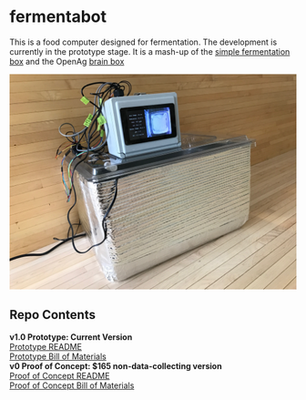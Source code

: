 # fermentabot
This is a food computer designed for fermentation. The development is currently
in the prototype stage. It is a mash-up of the [simple fermentation box](https://github.com/ariellejohnson/simple-fermentation-box) and the OpenAg [brain box](https://github.com/OpenAgInitiative/openag_brain_box)

![](/IMG_1137.jpg)

## Repo Contents
**v1.0 Prototype: Current Version**
<br/>[Prototype README](prototype/readme.md)
<br/>[Prototype Bill of Materials](prototype/prototype_bom.csv)
<br/>**v0 Proof of Concept: $165 non-data-collecting version**
<br/>[Proof of Concept README](proof_of_concept/proof_of_concept_readme.md)
<br/>[Proof of Concept Bill of Materials](proof_of_concept/proof_of_concept_bom.csv)
